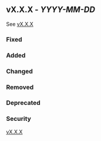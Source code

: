## vX.X.X - _YYYY-MM-DD_

See [vX.X.X](changes)

### Fixed

### Added

### Changed

### Removed

### Deprecated

### Security

[vX.X.X](https://github.com/rickyp72/randb-terragrunt-infrastructure/compare/<previous_version>...HEAD)